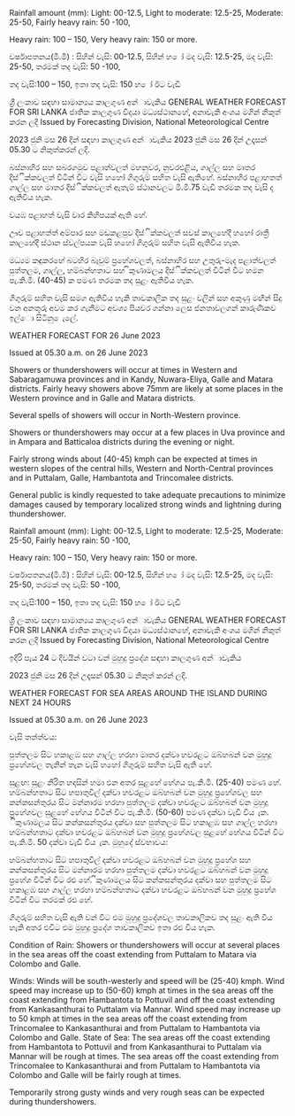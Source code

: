 Rainfall amount (mm): Light: 00-12.5, Light to moderate: 12.5-25, Moderate: 25-50, Fairly heavy rain: 50 -100,

Heavy rain: 100 – 150, Very heavy rain: 150 or more.

වර්ෂාපතනය(මි.මී) : සිහින් වැසි: 00-12.5, සිහින් හ ෝ මද වැසි: 12.5-25, මද වැසි: 25-50, තරමක් තද වැසි: 50 -100,

තද වැසි:100 – 150, ඉතා තද වැසි: 150 හ ෝ ඊට වැඩි

ශ්‍රී ලංකාව සඳහා සාමාන්‍යය කාලගුණ අන්‍ාවැකිය GENERAL WEATHER FORECAST FOR SRI LANKA ජාතික කාලගුණ විදයා මධ්‍යස්ථානහේ, අනාවැකි අංශය මගින් නිකුත් කරන ලදි Issued by Forecasting Division, National Meteorological Centre

2023 ජුනි මස 26 දින්‍ සඳහා කාලගුණ අන්‍ාවැකිය 2023 ජුනි මස 26 දින්‍ උදෑසන්‍ 05.30 ට නිකුත්කරන්‍ ලදි.

බස්නාහිර සහ සබරගමුව පළාත්වලත් මහනුවර, නුවරඑළිය, ගාල්ල සහ මාතර දිස්ික්කවලත් විටින් විට වැසි හහෝ ගිගුරුම් සහිත වැසි ඇතිහේ. බස්නාහිර පළාහතත් ගාල්ල සහ මාතර දිස්ික්කවලත් ඇතැම් ස්ථානවලට මි.මි.75 වැඩි තරමක තද වැසි ද ඇතිවිය හැක.

වයඹ පළාහත් වැසි වාර කිහිපයක් ඇති හේ.

ඌව පළාහත්ත් අම්පාර සහ මඩකළපුව දිස්ික්කවලත් සවස් කාලහේදී හහෝ රාත්‍රී කාලහේදී ස්ථාන ස්වල්පයක වැසි හහෝ ගිගුරුම් සහිත වැසි ඇතිවිය හැක.

මධ්‍යම කඳුකරහේ බටහිර බෑවුම් ප්‍රහේශවලත්, බස්නාහිර සහ උතුරු-මැද පළාත්වලත් පුත්තලම, ගාල්ල, හම්බන්හතාට සහ ිකුණාමලය දිස්ික්කවලත් විටින් විට හමන පැ.කි.මී. (40-45) ක පමණ තරමක තද සුළං ඇතිවිය හැක.

ගිගුරුම් සහිත වැසි සමග ඇතිවිය හැකි තාවකාලික තද සුළං වලින් සහ අකුණු මඟින් සිදු වන අනතුරු අවම කර ගැනීමට අවශ්‍ය පියවර ගන්නා ලෙස ජනතාවලගන් කාරුණිකව ඉල්ො සිටිනු ෙැලේ.

WEATHER FORECAST FOR 26 June 2023

Issued at 05.30 a.m. on 26 June 2023

Showers or thundershowers will occur at times in Western and Sabaragamuwa provinces and in Kandy, Nuwara-Eliya, Galle and Matara districts. Fairly heavy showers above 75mm are likely at some places in the Western province and in Galle and Matara districts.

Several spells of showers will occur in North-Western province.

Showers or thundershowers may occur at a few places in Uva province and in Ampara and Batticaloa districts during the evening or night.

Fairly strong winds about (40-45) kmph can be expected at times in western slopes of the central hills, Western and North-Central provinces and in Puttalam, Galle, Hambantota and Trincomalee districts.

General public is kindly requested to take adequate precautions to minimize damages caused by temporary localized strong winds and lightning during thundershower.

Rainfall amount (mm): Light: 00-12.5, Light to moderate: 12.5-25, Moderate: 25-50, Fairly heavy rain: 50 -100,

Heavy rain: 100 – 150, Very heavy rain: 150 or more.

වර්ෂාපතනය(මි.මී) : සිහින් වැසි: 00-12.5, සිහින් හ ෝ මද වැසි: 12.5-25, මද වැසි: 25-50, තරමක් තද වැසි: 50 -100,

තද වැසි:100 – 150, ඉතා තද වැසි: 150 හ ෝ ඊට වැඩි

ශ්‍රී ලංකාව සඳහා සාමාන්‍යය කාලගුණ අන්‍ාවැකිය GENERAL WEATHER FORECAST FOR SRI LANKA ජාතික කාලගුණ විදයා මධ්‍යස්ථානහේ, අනාවැකි අංශය මගින් නිකුත් කරන ලදි Issued by Forecasting Division, National Meteorological Centre

ඉදිරි පැය 24 ට දිවයින්‍ වටා වන්‍ මුහුදු ප්‍රදේශ සඳහා කාලගුණ අන්‍ාවැකිය

2023 ජුනි මස 26 දින්‍ උදෑසන්‍ 05.30 ට නිකුත් කරන්‍ ලදි.

WEATHER FORECAST FOR SEA AREAS AROUND THE ISLAND DURING NEXT 24 HOURS

Issued at 05.30 a.m. on 26 June 2023

වැසි තත්ත්වය:

පුත්තලම සිට හකාළඹ සහ ගාල්ල හරහා මාතර දක්වා හවරළට ඔබ්හබන් වන මුහුදු ප්‍රහේශවල තැනින් තැන වැසි හහෝ ගිගුරුම් සහිත වැසි ඇති හේ.

සුළඟ: සුළං නිරිත හදසින් හමා එන අතර සුළහේ හේගය පැ.කි.මී. (25-40) පමණ හේ. හම්බන්හතාට සිට හපාතුවිල් දක්වා හවරළට ඔබ්හබන් වන මුහුදු ප්‍රහේශවල සහ කන්කසන්තුරය සිට මන්නාරම හරහා පුත්තලම දක්වා හවරළට ඔබ්හබන් වන මුහුදු ප්‍රහේශවල සුළහේ හේගය විටින් විට පැ.කි.මී. (50-60) පමණ දක්වා වැඩි විය ැක. ිකුණාමලය සිට කන්කසන්තුරය දක්වා සහ පුත්තලම සිට හකාළඹ සහ ගාල්ල හරහා හම්බන්හතාට දක්වා හවරළට ඔබ්හබන් වන මුහුදු ප්‍රහේශවල සුළහේ හේගය විටින් විට පැ.කි.මී. 50 දක්වා වැඩි විය ැක. මුහුදේ ස්වභාවය:

හම්බන්හතාට සිට හපාතුවිල් දක්වා හවරළට ඔබ්හබන් වන මුහුදු ප්‍රහේශ සහ කන්කසන්තුරය සිට මන්නාරම හරහා පුත්තලම දක්වා හවරළට ඔබ්හබන් වන මුහුදු ප්‍රහේශ විටින් විට රළු හේ. ිකුණාමලය සිට කන්කසන්තුරය දක්වා සහ පුත්තලම සිට හකාළඹ සහ ගාල්ල හරහා හම්බන්හතාට දක්වා හවරළට ඔබ්හබන් වන මුහුදු ප්‍රහේශ විටින් විට තරමක් රළු හේ.

ගිගුරුම් සහිත වැසි ඇති වන්‍ විට එම මුහුදු ප්‍රදේශවල තාවකාලිකව තද සුළං ඇති විය හැකි අතර එවිට එම මුහුදු ප්‍රදේශ තාවකාලිකව ඉතා රළු විය හැක.

Condition of Rain: Showers or thundershowers will occur at several places in the sea areas off the coast extending from Puttalam to Matara via Colombo and Galle.

Winds: Winds will be south-westerly and speed will be (25-40) kmph. Wind speed may increase up to (50-60) kmph at times in the sea areas off the coast extending from Hambantota to Pottuvil and off the coast extending from Kankasanthurai to Puttalam via Mannar. Wind speed may increase up to 50 kmph at times in the sea areas off the coast extending from Trincomalee to Kankasanthurai and from Puttalam to Hambantota via Colombo and Galle. State of Sea: The sea areas off the coast extending from Hambantota to Pottuvil and from Kankasanthurai to Puttalam via Mannar will be rough at times. The sea areas off the coast extending from Trincomalee to Kankasanthurai and from Puttalam to Hambantota via Colombo and Galle will be fairly rough at times.

Temporarily strong gusty winds and very rough seas can be expected during thundershowers.